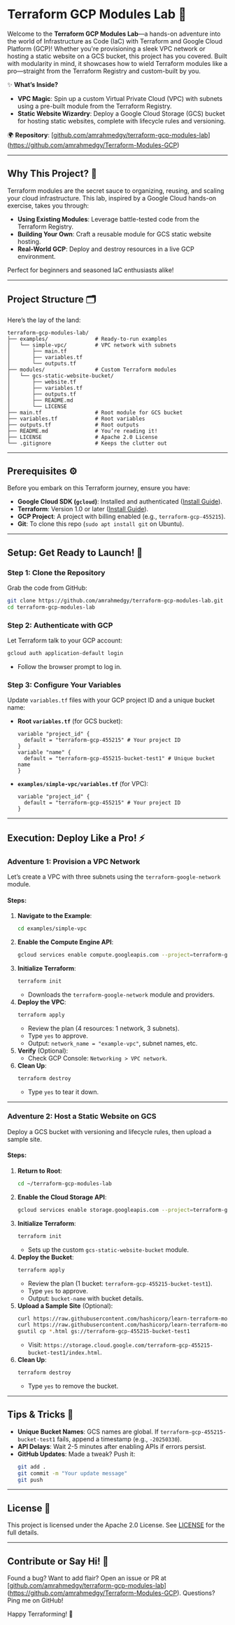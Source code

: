 # Terraform GCP Modules Lab 🚀

Welcome to the **Terraform GCP Modules Lab**—a hands-on adventure into the world of Infrastructure as Code (IaC) with Terraform and Google Cloud Platform (GCP)! Whether you're provisioning a sleek VPC network or hosting a static website on a GCS bucket, this project has you covered. Built with modularity in mind, it showcases how to wield Terraform modules like a pro—straight from the Terraform Registry and custom-built by you.

✨ **What’s Inside?**
- **VPC Magic**: Spin up a custom Virtual Private Cloud (VPC) with subnets using a pre-built module from the Terraform Registry.
- **Static Website Wizardry**: Deploy a Google Cloud Storage (GCS) bucket for hosting static websites, complete with lifecycle rules and versioning.

🌍 **Repository**: [[github.com/amrahmedgy/terraform-gcp-modules-lab](https://github.com/amrahmedgy/terraform-gcp-modules-lab)](https://github.com/amrahmedgy/Terraform-Modules-GCP)

---

## Why This Project? 🎯
Terraform modules are the secret sauce to organizing, reusing, and scaling your cloud infrastructure. This lab, inspired by a Google Cloud hands-on exercise, takes you through:
- **Using Existing Modules**: Leverage battle-tested code from the Terraform Registry.
- **Building Your Own**: Craft a reusable module for GCS static website hosting.
- **Real-World GCP**: Deploy and destroy resources in a live GCP environment.

Perfect for beginners and seasoned IaC enthusiasts alike!

---

## Project Structure 🗂️
Here’s the lay of the land:
```
terraform-gcp-modules-lab/
├── examples/               # Ready-to-run examples
│   └── simple-vpc/         # VPC network with subnets
│       ├── main.tf
│       ├── variables.tf
│       └── outputs.tf
├── modules/                # Custom Terraform modules
│   └── gcs-static-website-bucket/
│       ├── website.tf
│       ├── variables.tf
│       ├── outputs.tf
│       ├── README.md
│       └── LICENSE
├── main.tf                 # Root module for GCS bucket
├── variables.tf            # Root variables
├── outputs.tf              # Root outputs
├── README.md               # You’re reading it!
├── LICENSE                 # Apache 2.0 License
└── .gitignore              # Keeps the clutter out
```

---

## Prerequisites ⚙️
Before you embark on this Terraform journey, ensure you have:
- **Google Cloud SDK (`gcloud`)**: Installed and authenticated ([Install Guide](https://cloud.google.com/sdk/docs/install)).
- **Terraform**: Version 1.0 or later ([Install Guide](https://developer.hashicorp.com/terraform/tutorials/aws-get-started/install-cli)).
- **GCP Project**: A project with billing enabled (e.g., `terraform-gcp-455215`).
- **Git**: To clone this repo (`sudo apt install git` on Ubuntu).

---

## Setup: Get Ready to Launch! 🌌

### Step 1: Clone the Repository
Grab the code from GitHub:
```bash
git clone https://github.com/amrahmedgy/terraform-gcp-modules-lab.git
cd terraform-gcp-modules-lab
```

### Step 2: Authenticate with GCP
Let Terraform talk to your GCP account:
```bash
gcloud auth application-default login
```
- Follow the browser prompt to log in.

### Step 3: Configure Your Variables
Update `variables.tf` files with your GCP project ID and a unique bucket name:
- **Root `variables.tf`** (for GCS bucket):
  ```hcl
  variable "project_id" {
    default = "terraform-gcp-455215" # Your project ID
  }
  variable "name" {
    default = "terraform-gcp-455215-bucket-test1" # Unique bucket name
  }
  ```
- **`examples/simple-vpc/variables.tf`** (for VPC):
  ```hcl
  variable "project_id" {
    default = "terraform-gcp-455215" # Your project ID
  }
  ```

---

## Execution: Deploy Like a Pro! ⚡

### Adventure 1: Provision a VPC Network
Let’s create a VPC with three subnets using the `terraform-google-network` module.

#### Steps:
1. **Navigate to the Example**:
   ```bash
   cd examples/simple-vpc
   ```
2. **Enable the Compute Engine API**:
   ```bash
   gcloud services enable compute.googleapis.com --project=terraform-gcp-455215
   ```
3. **Initialize Terraform**:
   ```bash
   terraform init
   ```
   - Downloads the `terraform-google-network` module and providers.
4. **Deploy the VPC**:
   ```bash
   terraform apply
   ```
   - Review the plan (4 resources: 1 network, 3 subnets).
   - Type `yes` to approve.
   - Output: `network_name = "example-vpc"`, subnet names, etc.
5. **Verify** (Optional):
   - Check GCP Console: `Networking > VPC network`.
6. **Clean Up**:
   ```bash
   terraform destroy
   ```
   - Type `yes` to tear it down.

---

### Adventure 2: Host a Static Website on GCS
Deploy a GCS bucket with versioning and lifecycle rules, then upload a sample site.

#### Steps:
1. **Return to Root**:
   ```bash
   cd ~/terraform-gcp-modules-lab
   ```
2. **Enable the Cloud Storage API**:
   ```bash
   gcloud services enable storage.googleapis.com --project=terraform-gcp-455215
   ```
3. **Initialize Terraform**:
   ```bash
   terraform init
   ```
   - Sets up the custom `gcs-static-website-bucket` module.
4. **Deploy the Bucket**:
   ```bash
   terraform apply
   ```
   - Review the plan (1 bucket: `terraform-gcp-455215-bucket-test1`).
   - Type `yes` to approve.
   - Output: `bucket-name` with bucket details.
5. **Upload a Sample Site** (Optional):
   ```bash
   curl https://raw.githubusercontent.com/hashicorp/learn-terraform-modules/master/modules/aws-s3-static-website-bucket/www/index.html > index.html
   curl https://raw.githubusercontent.com/hashicorp/learn-terraform-modules/master/modules/aws-s3-static-website-bucket/www/error.html > error.html
   gsutil cp *.html gs://terraform-gcp-455215-bucket-test1
   ```
   - Visit: `https://storage.cloud.google.com/terraform-gcp-455215-bucket-test1/index.html`.
6. **Clean Up**:
   ```bash
   terraform destroy
   ```
   - Type `yes` to remove the bucket.

---

## Tips & Tricks 🌟
- **Unique Bucket Names**: GCS names are global. If `terraform-gcp-455215-bucket-test1` fails, append a timestamp (e.g., `-20250330`).
- **API Delays**: Wait 2-5 minutes after enabling APIs if errors persist.
- **GitHub Updates**: Made a tweak? Push it:
  ```bash
  git add .
  git commit -m "Your update message"
  git push
  ```

---

## License 📜
This project is licensed under the Apache 2.0 License. See [LICENSE](LICENSE) for the full details.

---

## Contribute or Say Hi! 👋
Found a bug? Want to add flair? Open an issue or PR at [[github.com/amrahmedgy/terraform-gcp-modules-lab](https://github.com/amrahmedgy/terraform-gcp-modules-lab)](https://github.com/amrahmedgy/Terraform-Modules-GCP). Questions? Ping me on GitHub!

Happy Terraforming! 🎉
